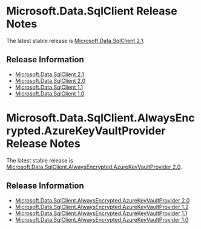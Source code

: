 # Microsoft.Data.SqlClient Release Notes

The latest stable release is [Microsoft.Data.SqlClient 2.1](2.1).

## Release Information

- [Microsoft.Data.SqlClient 2.1](2.1)
- [Microsoft.Data.SqlClient 2.0](2.0)
- [Microsoft.Data.SqlClient 1.1](1.1)
- [Microsoft.Data.SqlClient 1.0](1.0)

# Microsoft.Data.SqlClient.AlwaysEncrypted.AzureKeyVaultProvider Release Notes

The latest stable release is [Microsoft.Data.SqlClient.AlwaysEncrypted.AzureKeyVaultProvider 2.0](add-ons/AzureKeyVaultProvider/2.0).

## Release Information

- [Microsoft.Data.SqlClient.AlwaysEncrypted.AzureKeyVaultProvider 2.0](add-ons/AzureKeyVaultProvider/2.0)
- [Microsoft.Data.SqlClient.AlwaysEncrypted.AzureKeyVaultProvider 1.2](add-ons/AzureKeyVaultProvider/1.2)
- [Microsoft.Data.SqlClient.AlwaysEncrypted.AzureKeyVaultProvider 1.1](add-ons/AzureKeyVaultProvider/1.1)
- [Microsoft.Data.SqlClient.AlwaysEncrypted.AzureKeyVaultProvider 1.0](add-ons/AzureKeyVaultProvider/1.0)
